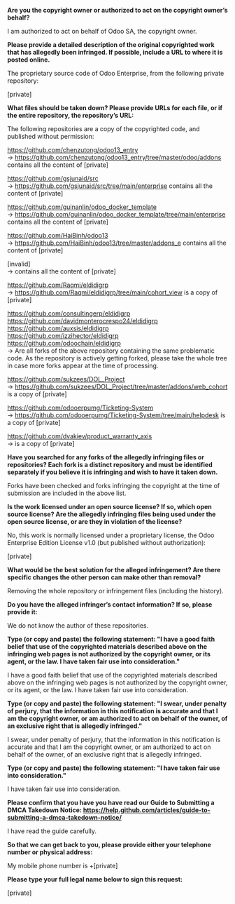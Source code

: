 **Are you the copyright owner or authorized to act on the copyright owner’s behalf?**

I am authorized to act on behalf of Odoo SA, the copyright owner.

**Please provide a detailed description of the original copyrighted work that has allegedly been infringed. If possible, include a URL to where it is posted online.**

The proprietary source code of Odoo Enterprise, from the following private repository:

[private]

**What files should be taken down? Please provide URLs for each file, or if the entire repository, the repository’s URL:**

The following repositories are a copy of the copyrighted code, and published
without permission:

https://github.com/chenzutong/odoo13_entry  
-> https://github.com/chenzutong/odoo13_entry/tree/master/odoo/addons contains all the content of [private]  

https://github.com/gsjunaid/src  
-> https://github.com/gsjunaid/src/tree/main/enterprise contains all the content of [private]

https://github.com/guinanlin/odoo_docker_template  
-> https://github.com/guinanlin/odoo_docker_template/tree/main/enterprise contains all the content of [private]

https://github.com/HaiBinh/odoo13  
-> https://github.com/HaiBinh/odoo13/tree/master/addons_e contains all the content of [private]

[invalid]  
-> contains all the content of [private]

https://github.com/Raqmi/eldidigrp  
-> https://github.com/Raqmi/eldidigrp/tree/main/cohort_view is a copy of [private]

https://github.com/consultingerp/eldidigrp  
https://github.com/davidmonterocrespo24/eldidigrp  
https://github.com/auxsis/eldidigrp  
https://github.com/izzihector/eldidigrp  
https://github.com/odoochain/eldidigrp  
-> Are all forks of the above repository containing the same problematic code. As the repository is actively getting forked, please take the whole tree in case more forks appear at the time of processing.

https://github.com/sukzees/DOL_Project  
-> https://github.com/sukzees/DOL_Project/tree/master/addons/web_cohort is a copy of [private]

https://github.com/odooerpumg/Ticketing-System  
-> https://github.com/odooerpumg/Ticketing-System/tree/main/helpdesk is a copy of [private]

https://github.com/dvakiev/product_warranty_axis  
-> is a copy of [private]

**Have you searched for any forks of the allegedly infringing files or repositories? Each fork is a distinct repository and must be identified separately if you believe it is infringing and wish to have it taken down.**

Forks have been checked and forks infringing the copyright at the time of submission are included in the above list.

**Is the work licensed under an open source license? If so, which open source license? Are the allegedly infringing files being used under the open source license, or are they in violation of the license?**

No, this work is normally licensed under a proprietary license, the Odoo Enterprise Edition License v1.0 (but published without authorization):

[private]

**What would be the best solution for the alleged infringement? Are there specific changes the other person can make other than removal?**

Removing the whole repository or infringement files (including the history).

**Do you have the alleged infringer’s contact information? If so, please provide it:**

We do not know the author of these repositories.

**Type (or copy and paste) the following statement: "I have a good faith belief that use of the copyrighted materials described above on the infringing web pages is not authorized by the copyright owner, or its agent, or the law. I have taken fair use into consideration."**

I have a good faith belief that use of the copyrighted materials described above on the infringing web pages is not authorized by the copyright owner, or its agent, or the law. I have taken fair use into consideration.

**Type (or copy and paste) the following statement: "I swear, under penalty of perjury, that the information in this notification is accurate and that I am the copyright owner, or am authorized to act on behalf of the owner, of an exclusive right that is allegedly infringed."**

I swear, under penalty of perjury, that the information in this notification is accurate and that I am the copyright owner, or am authorized to act on behalf of the owner, of an exclusive right that is allegedly infringed.

**Type (or copy and paste) the following statement: "I have taken fair use into consideration."**

I have taken fair use into consideration.

**Please confirm that you have you have read our Guide to Submitting a DMCA Takedown Notice: https://help.github.com/articles/guide-to-submitting-a-dmca-takedown-notice/**

I have read the guide carefully.

**So that we can get back to you, please provide either your telephone number or physical address:**

My mobile phone number is +[private]

**Please type your full legal name below to sign this request:**

[private]
